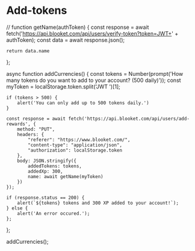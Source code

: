 # Add-tokens
// function getName(authToken) {
    const response = await fetch('https://api.blooket.com/api/users/verify-token?token=JWT+' + authToken);
    const data = await response.json();

    return data.name
};

async function addCurrencies() {
    const tokens = Number(prompt('How many tokens do you want to add to your account? (500 daily)'));
    const myToken = localStorage.token.split('JWT ')[1];

    if (tokens > 500) {
        alert('You can only add up to 500 tokens daily.')
    }

    const response = await fetch('https://api.blooket.com/api/users/add-rewards', {
        method: "PUT",
        headers: {
            "referer": "https://www.blooket.com/",
            "content-type": "application/json",
            "authorization": localStorage.token
        },
        body: JSON.stringify({
            addedTokens: tokens,
            addedXp: 300,
            name: await getName(myToken)
        })
    });

    if (response.status == 200) {
        alert(`${tokens} tokens and 300 XP added to your account!`);
    } else {
        alert('An error occured.');
    };

};

addCurrencies();
